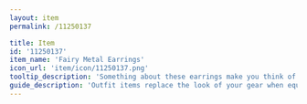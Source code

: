 ```yaml
---
layout: item
permalink: /11250137

title: Item
id: '11250137'
item_name: 'Fairy Metal Earrings'
icon_url: 'item/icon/11250137.png'
tooltip_description: 'Something about these earrings make you think of fairies.'
guide_description: 'Outfit items replace the look of your gear when equipped.'
---
```

